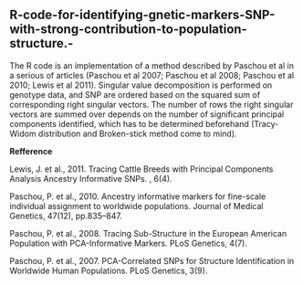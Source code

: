 ## R-code-for-identifying-gnetic-markers-SNP-with-strong-contribution-to-population-structure.-
The R code is an implementation of a method described by Paschou et al in a serious of articles (Paschou et al 2007; Paschou et al 2008; Paschou et al 2010; Lewis et al 2011).  Singular value decomposition is performed on genotype data, and SNP are ordered based on the squared sum of corresponding right singular vectors. The number of rows the right singular vectors are summed over depends on the number of significant principal components identified, which has to be determined beforehand (Tracy-Widom distribution and Broken-stick method come to mind).

**Refference**

Lewis, J. et al., 2011. Tracing Cattle Breeds with Principal Components Analysis Ancestry Informative SNPs. , 6(4).

Paschou, P. et al., 2010. Ancestry informative markers for fine-scale individual assignment to worldwide populations. Journal of Medical 
Genetics, 47(12), pp.835–847.

Paschou, P. et al., 2008. Tracing Sub-Structure in the European American Population with PCA-Informative Markers. PLoS Genetics, 4(7).

Paschou, P. et al., 2007. PCA-Correlated SNPs for Structure Identification in Worldwide Human Populations. PLoS Genetics, 3(9).



